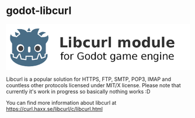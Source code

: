 # godot-libcurl

![Godot libcurl module label](/label.png)

Libcurl is a popular solution for HTTPS, FTP, SMTP, POP3, IMAP and countless other protocols licensed under MIT/X license. Please note that currently it's work in progress so basically nothing works :D 

You can find more information about libcurl at https://curl.haxx.se/libcurl/c/libcurl.html 
